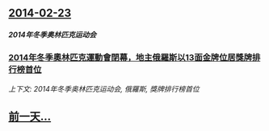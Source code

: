## [2014-02-23](/news/2014/02/23/index.md)

##### 2014年冬季奥林匹克运动会
### [2014年冬季奧林匹克運動會閉幕，地主俄羅斯以13面金牌位居獎牌排行榜首位](/news/2014/02/23/2014年冬季奧林匹克運動會閉幕-地主俄羅斯以13面金牌位居獎牌排行榜首位.md)
_上下文: 2014年冬季奥林匹克运动会, 俄羅斯, 獎牌排行榜首位_

## [前一天...](/news/2014/02/22/index.md)

